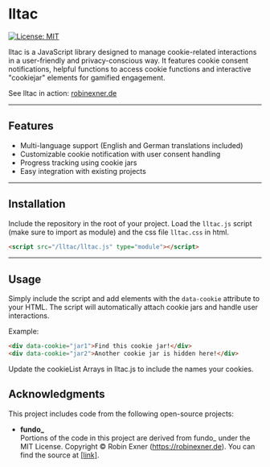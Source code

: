 # lltac

[![License: MIT](https://img.shields.io/badge/License-MIT-yellow.svg)](https://opensource.org/licenses/MIT)

lltac is a JavaScript library designed to manage cookie-related interactions in a user-friendly and privacy-conscious way. It features cookie consent notifications, helpful functions to access cookie functions and interactive "cookiejar" elements for gamified engagement.

See lltac in action: [robinexner.de](https://robinexner.de)

---

## Features

- Multi-language support (English and German translations included)
- Customizable cookie notification with user consent handling
- Progress tracking using cookie jars
- Easy integration with existing projects

---

## Installation

Include the repository in the root of your project.
Load the `lltac.js` script (make sure to import as module) and the css file `lltac.css` in html.

   ```html
   <script src="/lltac/lltac.js" type="module"></script>
   ```

---

## Usage

Simply include the script and add elements with the `data-cookie` attribute to your HTML. The script will automatically attach cookie jars and handle user interactions.

Example:

```html
<div data-cookie="jar1">Find this cookie jar!</div>
<div data-cookie="jar2">Another cookie jar is hidden here!</div>
```

Update the cookieList Arrays in lltac.js to include the names your cookies.

## Acknowledgments  

This project includes code from the following open-source projects:  

- **fundo_**  
Portions of the code in this project are derived from fundo_ under the MIT License.
Copyright © Robin Exner (https://robinexner.de).
You can find the source at [\[link\]](https://github.com/robinexner/fundo_).
